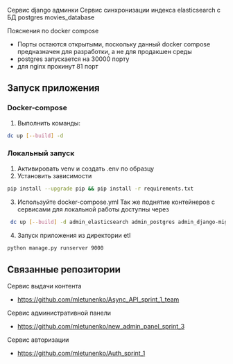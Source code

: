 
Сервис django админки
Сервис синхронизации индекса elasticsearch с БД postgres movies_database

Пояснения по docker compose
- Порты остаются открытыми, поскольку данный docker compose предназначен для разработки, а не для продакшен среды
- postgres запускается на 30000 порту
- для nginx прокинут 81 порт 

## Запуск приложения

### Docker-compose

1. Выполнить команды:
```bash
dc up [--build] -d
```
### Локальный запуск

1. Активировать venv и создать .env по образцу
2. Установить зависимости
```bash
pip install --upgrade pip && pip install -r requirements.txt
```
3. Используйте docker-compose.yml 
Так же поднятие контейнеров с сервисами для локальной работы доступны через 

```bash
 dc up [--build] -d admin_elasticsearch admin_postgres admin_django-migrations admin_postgres_to_es
```

4. Запуск приложения из директории etl

```bash
python manage.py runserver 9000
```

## Связанные репозитории

Сервис выдачи контента
- https://github.com/mletunenko/Async_API_sprint_1_team

Сервис административной панели 
- https://github.com/mletunenko/new_admin_panel_sprint_3

Сервис авторизации
- https://github.com/mletunenko/Auth_sprint_1

